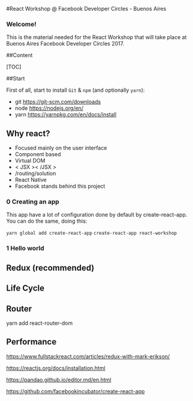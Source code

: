 #React Workshop @ Facebook Developer Circles - Buenos Aires

### Welcome!

This is the material needed for the React Workshop that will take place at Buenos Aires Facebook Developer Circles 2017.

##Content

[TOC]

##Start

First of all, start to install `Git` & `npm` (and optionally `yarn`):

- git https://git-scm.com/downloads
- node https://nodejs.org/en/
- yarn https://yarnpkg.com/en/docs/install

## Why react?

- Focused mainly on the user interface
- Component based 
- Virtual DOM
- < JSX >< /JSX >
- /routing/solution
- React Native
- Facebook stands behind this project 

### 0 Creating an app

This app have a lot of configuration done by default by create-react-app.
You can do the same, doing this:

`yarn global add create-react-app`
`create-react-app react-workshop`

### 1 Hello world


## Redux (recommended)

## Life Cycle

## Router

yarn add react-router-dom

## Performance

https://www.fullstackreact.com/articles/redux-with-mark-erikson/

https://reactjs.org/docs/installation.html

https://pandao.github.io/editor.md/en.html

https://github.com/facebookincubator/create-react-app